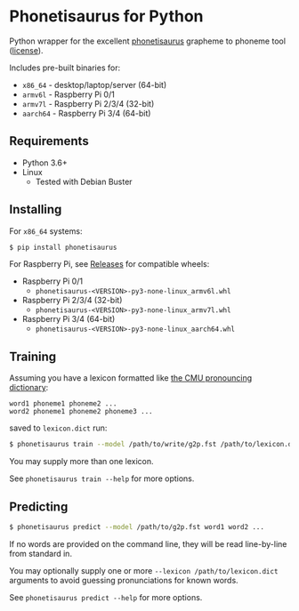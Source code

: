# Phonetisaurus for Python

Python wrapper for the excellent [phonetisaurus](https://github.com/AdolfVonKleist/Phonetisaurus) grapheme to phoneme tool ([license](https://github.com/AdolfVonKleist/Phonetisaurus/blob/master/LICENSE)).

Includes pre-built binaries for:

* `x86_64` - desktop/laptop/server (64-bit)
* `armv6l` - Raspberry Pi 0/1
* `armv7l` - Raspberry Pi 2/3/4 (32-bit)
* `aarch64` - Raspberry Pi 3/4 (64-bit)

## Requirements

* Python 3.6+
* Linux
    * Tested with Debian Buster

## Installing

For `x86_64` systems:

```sh
$ pip install phonetisaurus
```

For Raspberry Pi, see [Releases](https://github.com/rhasspy/phonetisaurus-pypi/releases) for compatible wheels:

* Raspberry Pi 0/1
    * `phonetisaurus-<VERSION>-py3-none-linux_armv6l.whl`
* Raspberry Pi 2/3/4 (32-bit)
    * `phonetisaurus-<VERSION>-py3-none-linux_armv7l.whl`
* Raspberry Pi 3/4 (64-bit)
    * `phonetisaurus-<VERSION>-py3-none-linux_aarch64.whl`

## Training

Assuming you have a lexicon formatted like [the CMU pronouncing dictionary](https://github.com/cmusphinx/cmudict):

```
word1 phoneme1 phoneme2 ...
word2 phoneme1 phoneme2 phoneme3 ...
```

saved to `lexicon.dict` run:

```sh
$ phonetisaurus train --model /path/to/write/g2p.fst /path/to/lexicon.dict
```

You may supply more than one lexicon.

See `phonetisaurus train --help` for more options.

## Predicting

```sh
$ phonetisaurus predict --model /path/to/g2p.fst word1 word2 ...
```

If no words are provided on the command line, they will be read line-by-line from standard in.

You may optionally supply one or more `--lexicon /path/to/lexicon.dict` arguments to avoid guessing pronunciations for known words.

See `phonetisaurus predict --help` for more options.

